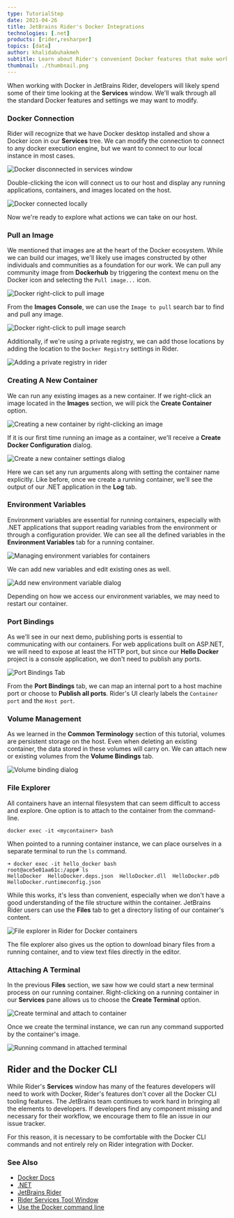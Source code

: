 ```yaml
---
type: TutorialStep
date: 2021-04-26
title: JetBrains Rider's Docker Integrations
technologies: [.net]
products: [rider,resharper]
topics: [data]
author: khalidabuhakmeh
subtitle: Learn about Rider's convenient Docker features that make working with containers feel like an ocean breeze.
thumbnail: ./thumbnail.png
---
```


When working with Docker in JetBrains Rider, developers will likely spend some of their time looking at the **Services** window. We'll walk through all the standard Docker features and settings we may want to modify.

### Docker Connection

Rider will recognize that we have Docker desktop installed and show a Docker icon in our **Services** tree. We can modify the connection to connect to any docker execution engine, but we want to connect to our local instance in most cases.

![Docker disconnected in services window](./1-docker-icon-disconnected.png)

Double-clicking the icon will connect us to our host and display any running applications, containers, and images located on the host.

![Docker connected locally](./2-docker-connection-connected.png)

Now we're ready to explore what actions we can take on our host.

### Pull an Image

We mentioned that images are at the heart of the Docker ecosystem. While we can build our images, we'll likely use images constructed by other individuals and communities as a foundation for our work. We can pull any community image from **Dockerhub** by triggering the context menu on the Docker icon and selecting the `Pull image...` icon.

![Docker right-click to pull image](./3-docker-pull-image.png)

From the **Images Console**, we can use the `Image to pull` search bar to find and pull any image.

![Docker right-click to pull image search](./4-docker-image-search.png)

Additionally, if we're using a private registry, we can add those locations by adding the location to the `Docker Registry` settings in Rider.

![Adding a private registry in rider](./5-adding-image-registry-in-rider.png)

### Creating A New Container

We can run any existing images as a new container. If we right-click an image located in the **Images** section, we will pick the **Create Container** option.

![Creating a new container by right-clicking an image](./6-create-a-container.png)

If it is our first time running an image as a container, we'll receive a **Create Docker Configuration** dialog.

![Create a new container settings dialog](./7-container-run-settings.png)

Here we can set any run arguments along with setting the container name explicitly. Like before, once we create a running container, we'll see the output of our .NET application in the **Log** tab.

### Environment Variables

Environment variables are essential for running containers, especially with .NET applications that support reading variables from the environment or through a configuration provider. We can see all the defined variables in the **Environment Variables** tab for a running container.

![Managing environment variables for containers](./8-environment-variables.png)

We can add new variables and edit existing ones as well.

![Add new environment variable dialog](./9-add-new-environment-variable.png)

Depending on how we access our environment variables, we may need to restart our container.

### Port Bindings

As we'll see in our next demo, publishing ports is essential to communicating with our containers. For web applications built on ASP.NET, we will need to expose at least the HTTP port, but since our **Hello Docker** project is a console application, we don't need to publish any ports.

![Port Bindings Tab](./10-port-bindings.png)

From the **Port Bindings** tab, we can map an internal port to a host machine port or choose to **Publish all ports**. Rider's UI clearly labels the `Container port` and the `Host port`.

### Volume Management

As we learned in the **Common Terminology** section of this tutorial, volumes are persistent storage on the host. Even when deleting an existing container, the data stored in these volumes will carry on. We can attach new or existing volumes from the **Volume Bindings** tab.

![Volume binding dialog](./11-volume-binding-dialog.png) 

### File Explorer

All containers have an internal filesystem that can seem difficult to access and explore. One option is to attach to the container from the command-line.

```console
docker exec -it <mycontainer> bash
```

When pointed to a running container instance, we can place ourselves in a separate terminal to run the `ls` command.

```console
➜ docker exec -it hello_docker bash
root@ace5e01aa61c:/app# ls
HelloDocker  HelloDocker.deps.json  HelloDocker.dll  HelloDocker.pdb  HelloDocker.runtimeconfig.json
```

While this works, it's less than convenient, especially when we don't have a good understanding of the file structure within the container. JetBrains Rider users can use the **Files** tab to get a directory listing of our container's content.

![File explorer in Rider for Docker containers](./12-file-explorer.png)

The file explorer also gives us the option to download binary files from a running container, and to view text files directly in the editor.

### Attaching A Terminal

In the previous **Files** section, we saw how we could start a new terminal process on our running container. Right-clicking on a running container in our **Services** pane allows us to choose the **Create Terminal** option.

![Create terminal and attach to container](./13-create-terminal.png)

Once we create the terminal instance, we can run any command supported by the container's image.

![Running command in attached terminal](./14-run-command-in-terminal.png)

## Rider and the Docker CLI

While Rider's **Services** window has many of the features developers will need to work with Docker, Rider's features don't cover all the Docker CLI tooling features. The JetBrains team continues to work hard in bringing all the elements to developers. If developers find any component missing and necessary for their workflow, we encourage them to file an issue in our issue tracker.

For this reason, it is necessary to be comfortable with the Docker CLI commands and not entirely rely on Rider integration with Docker.

### See Also

- [Docker Docs](https://docs.docker.com/)
- [.NET](https://dot.net)
- [JetBrains Rider](https://jetbrains.com/rider)
- [Rider Services Tool Window](https://www.jetbrains.com/help/rider/Services_Tool_Window.html)
- [Use the Docker command line](https://docs.docker.com/engine/reference/commandline/cli/)